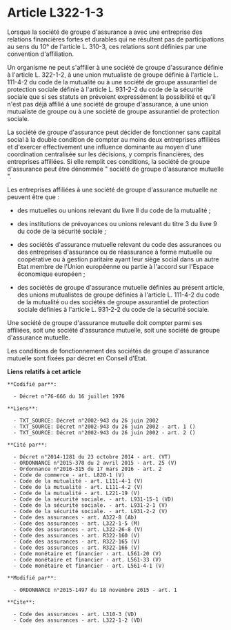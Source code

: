 # Article L322-1-3

Lorsque la société de groupe d'assurance a avec une entreprise des relations financières fortes et durables qui ne résultent
pas de participations au sens du 10° de l'article L. 310-3, ces relations sont définies par une convention d'affiliation. 

Un organisme ne peut s'affilier à une société de groupe d'assurance définie à l'article L. 322-1-2, à une union mutualiste de
groupe définie à l'article L. 111-4-2 du code de la mutualité ou à une société de groupe assurantiel de protection sociale
définie à l'article L. 931-2-2 du code de la sécurité sociale que si ses statuts en prévoient expressément la possibilité et
qu'il n'est pas déjà affilié à une société de groupe d'assurance, à une union mutualiste de groupe ou à une société de groupe
assurantiel de protection sociale. 

La société de groupe d'assurance peut décider de fonctionner sans capital social à la double condition de compter au moins
deux entreprises affiliées et d'exercer effectivement une influence dominante au moyen d'une coordination centralisée sur les
décisions, y compris financières, des entreprises affiliées. Si elle remplit ces conditions, la société de groupe d'assurance
peut être dénommée " société de groupe d'assurance mutuelle ". 

Les entreprises affiliées à une société de groupe d'assurance mutuelle ne peuvent être que :

- des mutuelles ou unions relevant du livre II du code de la mutualité ;

- des institutions de prévoyances ou unions relevant du titre 3 du livre 9 du code de la sécurité sociale ;

- des sociétés d'assurance mutuelle relevant du code des assurances ou des entreprises d'assurance ou de réassurance à forme
mutuelle ou coopérative ou à gestion paritaire ayant leur siège social dans un autre Etat membre de l'Union européenne ou
partie à l'accord sur l'Espace économique européen ;

- des sociétés de groupe d'assurance mutuelle définies au présent article, des unions mutualistes de groupe définies à
l'article L. 111-4-2 du code de la mutualité ou des sociétés de groupe assurantiel de protection sociale définies à l'article
L. 931-2-2 du code de la sécurité sociale. 

Une société de groupe d'assurance mutuelle doit compter parmi ses affiliées, soit une société d'assurance mutuelle, soit une
société de groupe d'assurance mutuelle. 

Les conditions de fonctionnement des sociétés de groupe d'assurance mutuelle sont fixées par décret en Conseil d'Etat.

**Liens relatifs à cet article**

	**Codifié par**:

	  - Décret n°76-666 du 16 juillet 1976

	**Liens**:

	  - TXT_SOURCE: Décret n°2002-943 du 26 juin 2002
	  - TXT_SOURCE: Décret n°2002-943 du 26 juin 2002 - art. 1 ()
	  - TXT_SOURCE: Décret n°2002-943 du 26 juin 2002 - art. 2 ()

	**Cité par**:

	  - Décret n°2014-1281 du 23 octobre 2014 - art. (VT)
	  - ORDONNANCE n°2015-378 du 2 avril 2015 - art. 25 (V)
	  - Ordonnance n°2016-315 du 17 mars 2016 - art. 2
	  - Code de commerce - art. L820-1 (V)
	  - Code de la mutualité - art. L111-4-1 (V)
	  - Code de la mutualité - art. L111-4-2 (V)
	  - Code de la mutualité - art. L221-19 (V)
	  - Code de la sécurité sociale. - art. L931-15-1 (VD)
	  - Code de la sécurité sociale. - art. L931-2-1 (V)
	  - Code de la sécurité sociale. - art. L931-2-2 (V)
	  - Code des assurances - art. A322-8 (Ab)
	  - Code des assurances - art. L322-1-5 (M)
	  - Code des assurances - art. L322-26-8 (V)
	  - Code des assurances - art. R322-160 (V)
	  - Code des assurances - art. R322-165 (V)
	  - Code des assurances - art. R322-166 (V)
	  - Code monétaire et financier - art. L561-20 (V)
	  - Code monétaire et financier - art. L561-33 (V)
	  - Code monétaire et financier - art. L561-4-1 (V)

	**Modifié par**:

	  - ORDONNANCE n°2015-1497 du 18 novembre 2015 - art. 1

	**Cite**:

	  - Code des assurances - art. L310-3 (VD)
	  - Code des assurances - art. L322-1-2 (VD)
